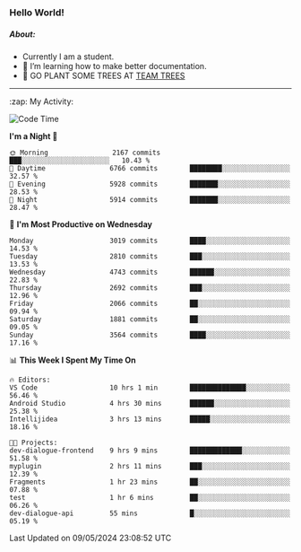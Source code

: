 ### Hello World!

##### About:
- Currently I am a student.
- 🌱 I’m learning how to make better documentation.
- 🌱 GO PLANT SOME TREES AT [TEAM TREES](https://teamtrees.org/)

---
  <summary>:zap: My Activity:</summary>
  
<!--START_SECTION:waka-->
![Code Time](http://img.shields.io/badge/Code%20Time-1%2C376%20hrs%2028%20mins-blue)

**I'm a Night 🦉** 

```text
🌞 Morning                2167 commits        ███░░░░░░░░░░░░░░░░░░░░░░   10.43 % 
🌆 Daytime                6766 commits        ████████░░░░░░░░░░░░░░░░░   32.57 % 
🌃 Evening                5928 commits        ███████░░░░░░░░░░░░░░░░░░   28.53 % 
🌙 Night                  5914 commits        ███████░░░░░░░░░░░░░░░░░░   28.47 % 
```
📅 **I'm Most Productive on Wednesday** 

```text
Monday                   3019 commits        ████░░░░░░░░░░░░░░░░░░░░░   14.53 % 
Tuesday                  2810 commits        ███░░░░░░░░░░░░░░░░░░░░░░   13.53 % 
Wednesday                4743 commits        ██████░░░░░░░░░░░░░░░░░░░   22.83 % 
Thursday                 2692 commits        ███░░░░░░░░░░░░░░░░░░░░░░   12.96 % 
Friday                   2066 commits        ██░░░░░░░░░░░░░░░░░░░░░░░   09.94 % 
Saturday                 1881 commits        ██░░░░░░░░░░░░░░░░░░░░░░░   09.05 % 
Sunday                   3564 commits        ████░░░░░░░░░░░░░░░░░░░░░   17.16 % 
```


📊 **This Week I Spent My Time On** 

```text
🔥 Editors: 
VS Code                  10 hrs 1 min        ██████████████░░░░░░░░░░░   56.46 % 
Android Studio           4 hrs 30 mins       ██████░░░░░░░░░░░░░░░░░░░   25.38 % 
Intellijidea             3 hrs 13 mins       █████░░░░░░░░░░░░░░░░░░░░   18.16 % 

🐱‍💻 Projects: 
dev-dialogue-frontend    9 hrs 9 mins        █████████████░░░░░░░░░░░░   51.58 % 
myplugin                 2 hrs 11 mins       ███░░░░░░░░░░░░░░░░░░░░░░   12.39 % 
Fragments                1 hr 23 mins        ██░░░░░░░░░░░░░░░░░░░░░░░   07.88 % 
test                     1 hr 6 mins         ██░░░░░░░░░░░░░░░░░░░░░░░   06.26 % 
dev-dialogue-api         55 mins             █░░░░░░░░░░░░░░░░░░░░░░░░   05.19 % 
```


 Last Updated on 09/05/2024 23:08:52 UTC
<!--END_SECTION:waka-->
